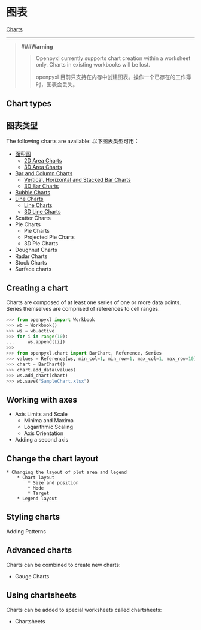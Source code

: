 # 图表
[Charts](https://openpyxl.readthedocs.io/en/default/charts/introduction.html)

----


>**###Warning**
>>
>>Openpyxl currently supports chart creation within a worksheet only. Charts in existing workbooks will be lost.
>>
>>openpyxl 目前只支持在内存中创建图表。操作一个已存在的工作簿时，图表会丢失。
>>

## Chart types
## 图表类型

The following charts are available:
以下图表类型可用：

* [ 面积图  ](./area.md)
    * [ 2D Area Charts ](./area.md#2D面积图)
    * [ 3D Area Charts ](./area.md#3D面积图)
* [Bar and Column Charts](./bar.md)
    * [Vertical, Horizontal and Stacked Bar Charts](bar.md#vertical-horizontal-and-stacked-bar-charts)
    * [3D Bar Charts](./bar.md#3d-bar-charts)
* [Bubble Charts]( ./bubble.md )
* [Line Charts]( ./line.md )
    * [Line Charts]( ./line.md )
    * [3D Line Charts]( ./line.md )
* Scatter Charts
* Pie Charts
    * Pie Charts
    * Projected Pie Charts
    * 3D Pie Charts
* Doughnut Charts
* Radar Charts
* Stock Charts
* Surface charts


## Creating a chart
Charts are composed of at least one series of one or more data points. Series themselves are comprised of references to cell ranges.

```python
>>> from openpyxl import Workbook
>>> wb = Workbook()
>>> ws = wb.active
>>> for i in range(10):
...     ws.append([i])
>>>
>>> from openpyxl.chart import BarChart, Reference, Series
>>> values = Reference(ws, min_col=1, min_row=1, max_col=1, max_row=10)
>>> chart = BarChart()
>>> chart.add_data(values)
>>> ws.add_chart(chart)
>>> wb.save("SampleChart.xlsx")
```

## Working with axes
* Axis Limits and Scale
    * Minima and Maxima
    * Logarithmic Scaling
    * Axis Orientation
* Adding a second axis


## Change the chart layout
    * Changing the layout of plot area and legend
        * Chart layout
            * Size and position
            * Mode
            * Target
        * Legend layout


## Styling charts
Adding Patterns


## Advanced charts
Charts can be combined to create new charts:
* Gauge Charts


## Using chartsheets
Charts can be added to special worksheets called chartsheets:
* Chartsheets